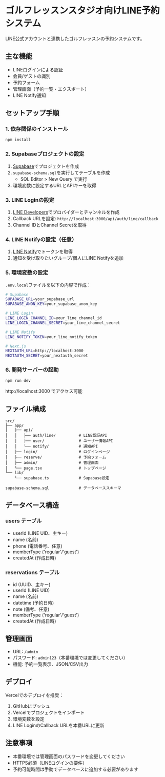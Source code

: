 # ゴルフレッスンスタジオ向けLINE予約システム

LINE公式アカウントと連携したゴルフレッスンの予約システムです。

## 主な機能

- LINEログインによる認証
- 会員/ゲストの識別
- 予約フォーム
- 管理画面（予約一覧・エクスポート）
- LINE Notify通知

## セットアップ手順

### 1. 依存関係のインストール

```bash
npm install
```

### 2. Supabaseプロジェクトの設定

1. [Supabase](https://supabase.com/)でプロジェクトを作成
2. `supabase-schema.sql`を実行してテーブルを作成
   - SQL Editor > New Query で実行
3. 環境変数に設定するURLとAPIキーを取得

### 3. LINE Loginの設定

1. [LINE Developers](https://developers.line.biz/)でプロバイダーとチャンネルを作成
2. Callback URLを設定: `http://localhost:3000/api/auth/line/callback`
3. Channel IDとChannel Secretを取得

### 4. LINE Notifyの設定（任意）

1. [LINE Notify](https://notify-bot.line.me/)でトークンを取得
2. 通知を受け取りたいグループ/個人にLINE Notifyを追加

### 5. 環境変数の設定

`.env.local`ファイルを以下の内容で作成：

```bash
# Supabase
SUPABASE_URL=your_supabase_url
SUPABASE_ANON_KEY=your_supabase_anon_key

# LINE Login
LINE_LOGIN_CHANNEL_ID=your_line_channel_id
LINE_LOGIN_CHANNEL_SECRET=your_line_channel_secret

# LINE Notify
LINE_NOTIFY_TOKEN=your_line_notify_token

# Next.js
NEXTAUTH_URL=http://localhost:3000
NEXTAUTH_SECRET=your_nextauth_secret
```

### 6. 開発サーバーの起動

```bash
npm run dev
```

http://localhost:3000 でアクセス可能

## ファイル構成

```
src/
├── app/
│   ├── api/
│   │   ├── auth/line/          # LINE認証API
│   │   ├── user/               # ユーザー情報API
│   │   └── notify/             # 通知API
│   ├── login/                  # ログインページ
│   ├── reserve/                # 予約フォーム
│   ├── admin/                  # 管理画面
│   └── page.tsx                # トップページ
└── lib/
    └── supabase.ts             # Supabase設定

supabase-schema.sql             # データベーススキーマ
```

## データベース構造

### users テーブル

- userId (LINE UID、主キー)
- name (名前)
- phone (電話番号、任意)
- memberType ('regular'/'guest')
- createdAt (作成日時)

### reservations テーブル

- id (UUID、主キー)
- userId (LINE UID)
- name (名前)
- datetime (予約日時)
- note (備考、任意)
- memberType ('regular'/'guest')
- createdAt (作成日時)

## 管理画面

- URL: `/admin`
- パスワード: `admin123`（本番環境では変更してください）
- 機能: 予約一覧表示、JSON/CSV出力

## デプロイ

Vercelでのデプロイを推奨：

1. GitHubにプッシュ
2. Vercelでプロジェクトをインポート
3. 環境変数を設定
4. LINE LoginのCallback URLを本番URLに更新

## 注意事項

- 本番環境では管理画面のパスワードを変更してください
- HTTPS必須（LINEログインの要件）
- 予約可能時間は手動でデータベースに追加する必要があります
